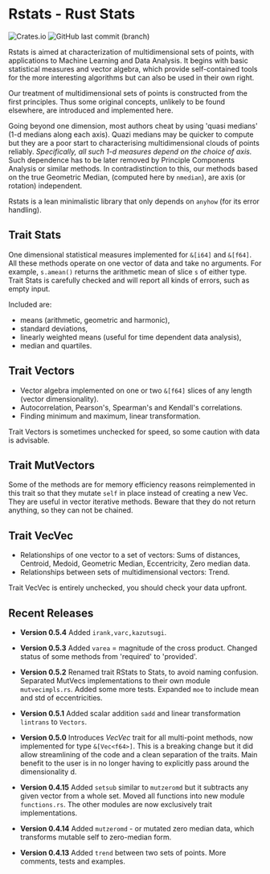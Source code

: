 # Rstats - Rust Stats

![Crates.io](https://img.shields.io/crates/v/rstats?logo=rust) ![GitHub last commit (branch)](https://img.shields.io/github/last-commit/liborty/rstats/HEAD?logo=github)

Rstats is aimed at characterization of multidimensional sets of points, with applications to Machine Learning and Data Analysis. It begins with basic statistical measures and vector algebra, which provide self-contained tools for the more interesting algorithms but can also be used in their own right.

Our treatment of multidimensional sets of points is constructed from the first principles. Thus some original concepts, unlikely to be found elsewhere, are introduced and implemented here.

Going beyond one dimension, most authors  cheat by using 'quasi medians' (1-d medians along each axis). Quazi medians may be quicker to compute but they are a poor start to characterising multidimensional clouds of points reliably. *Specifically, all such 1-d measures depend on the choice of axis.* Such dependence has to be later removed by Principle Components Analysis or similar methods. In contradistinction to this, our methods based on the true Geometric Median, (computed here by `nmedian`), are axis (or rotation) independent.

Rstats is a lean minimalistic library that only depends on `anyhow` (for its error handling).

## Trait Stats

One dimensional statistical measures implemented for `&[i64]` and `&[f64]`.
All these methods operate on one vector of data and take no arguments.
For example, `s.amean()` returns the arithmetic mean of slice `s` of either type.
Trait Stats is carefully checked and will report all kinds of errors, such as empty input.

Included are:

* means (arithmetic, geometric and harmonic),
* standard deviations,
* linearly weighted means (useful for time dependent data analysis),
* median and quartiles.

## Trait Vectors

* Vector algebra implemented on one or two `&[f64]` slices of any length (vector dimensionality).
* Autocorrelation, Pearson's, Spearman's and Kendall's correlations.
* Finding minimum and maximum, linear transformation.

Trait Vectors is sometimes unchecked for speed, so some caution with data is advisable.

## Trait MutVectors

Some of the methods are for memory efficiency reasons reimplemented in this trait so that they mutate `self` in place instead of creating a new Vec. They are useful in vector iterative methods. Beware that they do not return anything, so they can not be chained.

## Trait VecVec

* Relationships of one vector to a set of vectors:
Sums of distances, Centroid, Medoid, Geometric Median, Eccentricity,
Zero median data.
* Relationships between sets of multidimensional vectors: Trend.

Trait VecVec is entirely unchecked, you should  check your data upfront.

## Recent Releases

* **Version 0.5.4** Added `irank,varc,kazutsugi`.

* **Version 0.5.3** Added `varea` =  magnitude of the cross product. Changed status of some methods from 'required' to 'provided'.

* **Version 0.5.2** Renamed trait RStats to Stats, to avoid naming confusion. Separated MutVecs implementations to their own module `mutvecimpls.rs`. Added some more tests. Expanded `moe` to include mean and std of eccentricities.

* **Version 0.5.1** Added scalar addition `sadd` and linear transformation `lintrans` to `Vectors`.

* **Version 0.5.0** Introduces *VecVec* trait for all multi-point methods, now implemented for type `&[Vec<f64>]`. This is a breaking change but it did allow streamlining of the code and a clean separation of the traits. Main benefit to the user is in no longer having to explicitly pass around the dimensionality d.

* **Version 0.4.15** Added `setsub` similar to `mutzeromd` but it subtracts any given vector from a whole set.
Moved all functions into new module `functions.rs`. The other modules are now exclusively trait implementations.

* **Version 0.4.14** Added `mutzeromd` - or mutated zero median data, which transforms mutable self to zero-median form.

* **Version 0.4.13** Added `trend` between two sets of points. More comments, tests and examples.
